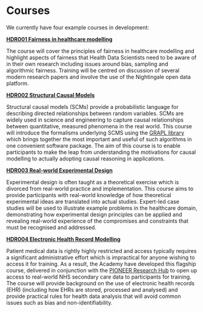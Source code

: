 # Courses

We currently have four example courses in development:

**[HDR001 Fairness in healthcare modelling](courses/fairness.md)**

The course will cover the principles of fairness in healthcare modelling and highlight aspects of fairness that Health Data Scientists need to be aware of in their own research including issues around bias, sampling and algorithmic fairness. Training will be centred on discussion of several modern research papers and involve the use of the Nightingale open data platform.

**[HDR002 Structural Causal Models](courses/causal.md)**

Structural causal models (SCMs) provide a probabilistic language for describing directed relationships between random variables. SCMs are widely used in science and engineering to capture causal relationships between quantitative, measured phenomena in the real world. This course will introduce the formalisms underlying SCMS using the [GRAPL library](https://github.com/max-little/GRAPL) which brings together the most important and useful of such algorithms in one convenient software package. The aim of this course is to enable participants to make the leap from understanding the motivations for causal modelling to actually adopting causal reasoning in applications.

**[HDR003 Real-world Experimental Design](courses/exptdesign.md)**

Experimental design is often taught as a theoretical exercise which is divorced from real-world practice and implementation. This course aims to provide participants with real-world knowledge of how theoretical experimental ideas are translated into actual studies. Expert-led case studies will be used to illustrate example problems in the healthcare domain, demonstrating how experimental design principles can be applied and revealing real-world experience of the compromises and constraints that must be recognised and addressed.

**[HDR004 Electronic Health Record Modelling](courses/pioneer.md)**

Patient medical data is rightly highly restricted and access typically requires a significant administrative effort which is impractical for anyone wishing to access it for training. As a result, the Academy have developed this flagship course, delivered in conjunction with the [PIONEER Research Hub](https://www.hdruk.ac.uk/helping-with-health-data/health-data-research-hubs/pioneer/) to open up access to real-world NHS secondary care data to participants for training. The course will provide background on the use of electronic health records (EHR) (including how EHRs are stored, processed and analysed) and provide practical rules for health data analysis that will avoid common issues such as bias and non-identifiability.

